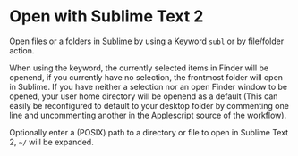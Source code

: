Open with Sublime Text 2
===
Open files or a folders in [Sublime](http://www.sublimetext.com/) by using a Keyword `subl` or by file/folder action.

When using the keyword, the currently selected items in Finder will be openend, if you currently have no selection, the frontmost folder will open in Sublime. If you have neither a selection nor an open Finder window to be opened, your user home directory will be openend as a default (This can easily be reconfigured to default to your desktop folder by commenting one line and uncommenting another in the Applescript source of the workflow).

Optionally enter a (POSIX) path to a directory or file to open in Sublime Text 2, `~/` will be expanded.
